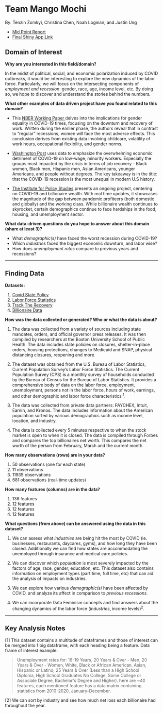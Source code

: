 # Team Mango Mochi
By: Tenzin Zomkyi, Christina Chen, Noah Logman, and Justin Ung

- [Mid Point Report](https://info201b-au20.github.io/mango-mochi-project/)
- [Final Shiny App Link](https://cziyuan.shinyapps.io/mango-mochi-project/)

## Domain of Interest
**Why are you interested in this field/domain?**

  In the midst of political, social, and economic polarization induced by COVID outbreaks, it would be interesting to explore the new dynamics of the labor force. Particularly, we will focus on the intersecting components of *employment and recession*: gender, race, age, income level, etc. By doing so, we hope to discover and understand the stories behind the numbers.

**What other examples of data driven project have you found related to this domain?**

- This [NBER Working Paper ](https://www.nber.org/system/files/working_papers/w26947/w26947.pdf) delves into the implications for gender equality in COVID-19 times, focusing on the downturn and recovery of work. Written during the earlier phase, the authors reveal that in contrast to “regular” recessions, women will face the most adverse effects. This conclusion derives from existing data involving childcare, volatility of work hours, occupational flexibility, and gender norms.

- [Washington Post](https://www.washingtonpost.com/graphics/2020/business/coronavirus-recession-equality/) uses data to emphasize the overwhelming economic detriment of COVID-19 on low-wage, minority workers. Especially the  groups most impacted by the crisis in terms of job recovery - Black women, Black men, Hispanic men, Asian Americans, younger Americans, and people without degrees. The key takeaway is in the title: that the COVID-19 recession is the most unequal in modern U.S history.

- [The Institute for Policy Studies](https://inequality.org/great-divide/updates-billionaire-pandemic/) presents an ongoing project, centering on COVID-19 and billionaire wealth. With real time updates, it showcases the magnitude of the gap between pandemic profiteers (both domestic and globally) and the working class. While billionaire wealth continues to skyrocket, certain demographics continue to face hardships in the food, housing, and unemployment sector.

**What data-driven questions do you hope to answer about this domain (share at least 3)?**
- What *demographic(s)* have faced the worst recession during COVID-19?
- Which *industries* faced the biggest economic downturn, and labor wise?
- How does *unemployment rates* compare to previous years and recessions?
***
## Finding Data
**Datasets:**
1. [Covid State Policy](https://www.openicpsr.org/openicpsr/project/119446/version/V38/view?path=/openicpsr/119446/fcr:versions/V38)
2. [Labor Force Statistics](https://data.bls.gov/cgi-bin/surveymost?ln )
3. [Track The Recovery](https://tracktherecovery.org/)
4. [Billionaire Data](https://docs.google.com/spreadsheets/d/1GcxHDqshl4b57ZgZd8OZ9O1d-BhyqTLcWo_emqVYvP0/edit)

**How was the data collected or generated? Who or what the data is about?**
1. The data was collected from a variety of sources including state mandates, orders, and official governor press releases. It was then compiled by researchers at the Boston University School of Public Health. The data includes state policies on closures, shelter-in-place orders, housing protections, changes to Medicaid and SNAP, physical distancing closures, reopening and more.

2. The dataset was obtained from the U.S. Bureau of Labor Statistics, Current Population Survey’s Labor Force Statistics. The Current Population Survey (CPS) is a monthly survey of households conducted by the Bureau of Census for the Bureau of Labor Statistics. It provides a comprehensive body of data on the labor force, employment, unemployment, persons not in the labor force, hours of work, earnings, and other demographic and labor force characteristics <sup>1</sup>.

3. The data was collected from private data partners: PAYCHEX, Intuit, Earnin, and Kronos. The data includes information about the American population sorted by various demographics such as income level, location, and industry.

4. The data is collected every 5 minutes respective to when the stock market is open to when it is closed. The data is compiled through Forbes and compares the top billionaires net worth. This compares the net worth of the person from February, March and the current month.

**How many observations (rows) are in your data?**
1. 50 observations (one for each state)
2. 11 observations
3. 11935 observations
4. 681 observations (real-time updates)

**How many features (columns) are in the data?**
1. 136 features
2. 12 features
3. 12 features
4. 12 features

**What questions (from above) can be answered using the data in this dataset?**
1. We can assess what *industries* are being hit the most by COVID (ie. businesses, restaurants, daycares, gyms), and how long they have been closed. Additionally we can find how states are accommodating the unemployed through insurance and medical care policies.

2. We can discover which *population* is most severely impacted by the factors of age, race, gender, education, etc. This dataset also contains information on employment types (part time, full time, etc) that can aid the analysis of impacts on industries.

3. We can explore how various *demographic(s)* have been affected by COVID, and analyze its affect in comparison to *previous recessions*.

4. We can incorporate Data Feminism concepts and find answers about the changing dynamics of the labor force (*industries*, income levels)<sup>2</sup>.
****
## Key Analysis Notes

[1] This dataset contains a multitude of dataframes and those of interest can be merged into 1 big dataframe, with each heading being a feature. Data frame of interest example:
> Unemployment rates for: 16-19 Years, 20 Years & Over - Men, 20 Years & Over - Women, White, Black or African American, Asian, Hispanic or Latino, 25 Years & Over (Less than a High School Diploma, High School Graduates No College, Some College or Associate Degree, Bachelor's Degree and Higher). here are ~40 features, each mentioned feature has a data matrix containing statistics from 2010-2020, January-December.

[2] We can sort by industry and see how much net loss each billionaire had throughout the year.
